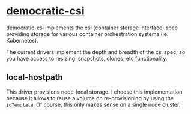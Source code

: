# [democratic-csi](https://github.com/democratic-csi/democratic-csi)

democratic-csi implements the csi (container storage interface) spec providing storage for various container orchestration systems (ie: Kubernetes).

The current drivers implement the depth and breadth of the csi spec, so you have access to resizing, snapshots, clones, etc functionality.

## local-hostpath

This driver provisions node-local storage. I choose this implementation because it allows to reuse a volume on re-provisioning by using the `idTemplate`. Of course, this only makes sense on a single node cluster.
